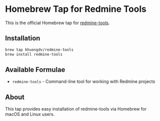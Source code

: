 # Homebrew Tap for Redmine Tools

This is the official Homebrew tap for [redmine-tools](https://github.com/khuongdv/redmine-tools).

## Installation

```bash
brew tap khuongdv/redmine-tools
brew install redmine-tools
```

## Available Formulae

- `redmine-tools` - Command-line tool for working with Redmine projects

## About

This tap provides easy installation of redmine-tools via Homebrew for macOS and Linux users.
